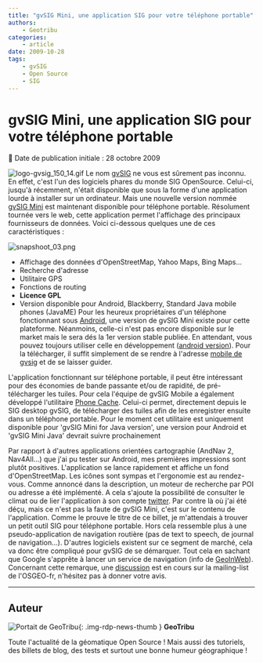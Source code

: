 ```yaml
---
title: "gvSIG Mini, une application SIG pour votre téléphone portable"
authors:
    - Geotribu
categories:
    - article
date: 2009-10-28
tags:
    - gvSIG
    - Open Source
    - SIG
---
```


# gvSIG Mini, une application SIG pour votre téléphone portable

:calendar: Date de publication initiale : 28 octobre 2009

![logo-gvsig_150_14.gif](http://geotribu.net/sites/default/files/Tuto/img/divers/logo-gvsig_150_14.gif) Le nom [gvSIG](http://www.gvsig.gva.es/) ne vous est sûrement pas inconnu. En effet, c'est l'un des logiciels phares du monde SIG OpenSource. Celui-ci, jusqu'à récemment, n'était disponible que sous la forme d'une application lourde à installer sur un ordinateur. Mais une nouvelle version nommée [gvSIG Mini](https://confluence.prodevelop.es/display/GVMN/Home) est maintenant disponible pour téléphone portable. Résolument tournée vers le web, cette application permet l'affichage des principaux fournisseurs de données. Voici ci-dessous quelques une de ces caractéristiques :

![snapshoot_03.png](https://cdn.geotribu.fr/img/divers/gvsig_mini_galaxy.png)

* Affichage des données d'OpenStreetMap, Yahoo Maps, Bing Maps...
* Recherche d'adresse
* Utilitaire GPS
* Fonctions de routing
* **Licence GPL**
* Version disponible pour Android, Blackberry, Standard Java mobile phones (JavaME)
Pour les heureux propriétaires d'un téléphone fonctionnant sous [Android](http://www.android.com/), une version de gvSIG Mini existe pour cette plateforme. Néanmoins, celle-ci n'est pas encore disponible sur le market mais le sera dés la 1er version stable publiée. En attendant, vous pouvez toujours utiliser celle en développement ([android version](https://confluence.prodevelop.es/display/GVMN/Android+Download)). Pour la télécharger, il suffit simplement de se rendre à l'adresse [mobile de gvsig](http://m.gvsigmini.org) et de se laisser guider.

L'application fonctionnant sur téléphone portable, il peut être intéressant pour des économies de bande passante et/ou de rapidité, de pré-télécharger les tuiles. Pour cela l'équipe de gvSIG Mobile a également développé l'utilitaire [Phone Cache](https://confluence.prodevelop.es/display/GVMN/Phone+Cache). Celui-ci permet, directement depuis le SIG desktop gvSIG, de télécharger des tuiles afin de les enregistrer ensuite dans un téléphone portable. Pour le moment cet utilitaire est uniquement disponible pour 'gvSIG Mini for Java version', une version pour Android et 'gvSIG Mini Java' devrait suivre prochainement

Par rapport à d'autres applications orientées cartographie (AndNav 2, Nav4All...) que j'ai pu tester sur Android, mes premières impressions sont plutôt positives. L'application se lance rapidement et affiche un fond d'OpenStreetMap. Les icônes sont sympas et l'ergonomie est au rendez-vous. Comme annoncé dans la description, un moteur de recherche par POI ou adresse a été implémenté. A cela s'ajoute la possibilité de consulter le climat ou de lier l'application à son compte [twitter](http://twitter.com/). Par contre là où j'ai été déçu, mais ce n'est pas la faute de gvSIG Mini, c'est sur le contenu de l'application. Comme le prouve le titre de ce billet, je m'attendais à trouver un petit outil SIG pour téléphone portable. Hors cela ressemble plus à une pseudo-application de navigation routière (pas de text to speech, de journal de navigation...). D'autres logiciels existent sur ce segment de marché, cela va donc être compliqué pour gvSIG de se démarquer. Tout cela en sachant que Google s'apprête à lancer un service de navigation (info de [GeoInWeb](http://www.geoinweb.com/2009/10/28/google-maps-navigation/)). Concernant cette remarque, une [discussion](http://lists.osgeo.org/pipermail/francophone/2009-October/002205.html) est en cours sur la mailing-list de l'OSGEO-fr, n'hésitez pas à donner votre avis.

----

## Auteur

![Portait de GeoTribu](https://cdn.geotribu.fr/img/internal/charte/geotribu_logo_64x64.png){: .img-rdp-news-thumb }
**GeoTribu**

Toute l'actualité de la géomatique Open Source ! Mais aussi des tutoriels, des billets de blog, des tests et surtout une bonne humeur géographique !
